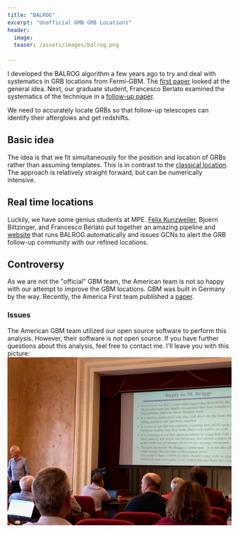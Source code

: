 ```yaml
---
title: "BALROG"
excerpt: "Unofficial GMB GRB Locations"
header:
  image: 
  teaser: /assets/images/balrog.png

---
```


I developed the BALROG algorithm a few years ago to try and deal with systematics in GRB locations from Fermi-GBM. The [first paper](https://academic.oup.com/mnras/article-abstract/476/2/1427/4670828/?redirectedFrom=fulltext) looked at the general idea. Next, our graduate student, Francesco Berlato examined the systematics of the technique in a [follow-up paper](https://iopscience.iop.org/article/10.3847/1538-4357/ab0413). 

We need to accurately locate GRBs so that follow-up telescopes can identify their afterglows and get redshifts.

## Basic idea
The idea is that we fit simultaneously for the position and location of GRBs rather than assuming templates. This is in contrast to the [classical location](https://iopscience.iop.org/article/10.1088/0067-0049/216/2/32/meta). The approach is relatively straight forward, but can be numerically intensive.

## Real time locations
Luckily, we have some genius students at MPE. [Felix Kunzweiler](https://fkunzweiler.github.io), Bjoern Biltzinger, and Francesco Berlato put together an amazing pipeline and [website](https://grb.mpe.mpg.de) that runs BALROG automatically and issues GCNs to alert the GRB follow-up community with our refined locations. 

## Controversy

As we are not the "official" GBM team, the American team is not so happy with our attempt to improve the GBM locations. GBM was built in Germany by the way. Recently, the America First team published a [paper](https://arxiv.org/abs/1909.03006).  

### Issues

The American GBM team utilized our open source software to perform this analysis. However, their software is *not* open source. If you have further questions about this analysis, feel free to contact me. I'll leave you with this picture:
![alt text](/assets/images/jochen.jpeg "Jochen")
